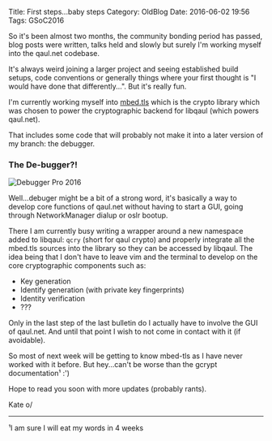 Title: First steps...baby steps
Category: OldBlog
Date: 2016-06-02 19:56
Tags: GSoC2016

So it's been almost two months, the community bonding period has passed, blog posts were written, talks held and slowly but surely I'm working myself into the qaul.net codebase.

It's always weird joining a larger project and seeing established build setups, code conventions or generally things where your first thought is "I would have done that differently...". But it's really fun.

I'm currently working myself into [mbed.tls](https://tls.mbed.org/) which is the crypto library which was chosen to power the cryptographic backend for libqaul (which powers qaul.net).

That includes some code that will probably not make it into a later version of my branch: the debugger.

### The De-bugger?!

![Debugger Pro 2016](/images/gsoc/01_debugger.png "Debugger")

Well...debuger might be a bit of a strong word, it's basically a way to develop core functions of qaul.net without having to start a GUI, going through NetworkManager dialup or oslr bootup.

There I am currently busy writing a wrapper around a new namespace added to libqaul: `qcry` (short for qaul crypto) and properly integrate all the mbed.tls sources into the library so they can be accessed by libqaul. The idea being that I don't have to leave vim and the terminal to develop on the core cryptographic components such as:

 - Key generation
 - Identify generation (with private key fingerprints)
 - Identity verification
 - ???

Only in the last step of the last bulletin do I actually have to involve the GUI of qaul.net. And until that point I wish to not come in contact with it (if avoidable).

So most of next week will be getting to know mbed-tls as I have never worked with it before. But hey...can't be worse than the gcrypt documentation¹ :')

Hope to read you soon with more updates (probably rants).

Kate o/

---

¹I am sure I will eat my words in 4 weeks
